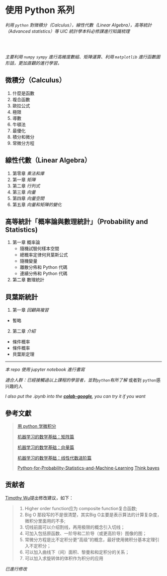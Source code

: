 # 使用 Python 系列



*利用 `python` 對微積分（Calculus），線性代數（Linear Algebra），高等統計（Advanced statistics）等 UIC 統計學本科必修課進行知識梳理*

<br>
<br>

*主要利用 `numpy` `sympy` 進行高維度數組、矩陣運算、利用 `matplotlib` 進行函數圖形話，更加直觀的進行學習。*



## 微積分（Calculus）



1. 什麼是函數
2. 複合函數
3. 歐拉公式
4. 極限
5. 導數
6. 牛頓法
7. 最優化
8. 積分和微分
8. 常微分方程

## 線性代數（Linear Algebra）

1. 第零章 *乘法和庫*
2. 第一章 *矩陣*
3. 第二章 *行列式*
4. 第三章 *向量*
5. 第四章 *向量空間*
6. 第五章 *向量和矩陣的變化*


 ## 高等統計「概率論與數理統計」（Probability and Statistics)

1. 第一章 概率論
    * 隨機試驗何樣本空間
    * 總概率定律何貝葉斯公式
    * 隨機變量
    * 離散分佈和 Python 代碼
    * 連續分佈和 Python 代碼
2. 第二章 數理統計

## 貝葉斯統計

1. 第一章 *回顧與複習*
  * 暫略
2. 第二章 *介紹*
  * 條件概率
  * 條件概率
  * 貝葉斯定理


---



*本 repo 使用 jupyter notebook 進行書寫* <br>

*適合人群：已經接觸過以上課程的學習者，並對`python`有所了解* 或者對 `python`感兴趣的人 <br>

*I also put the .ipynb into the <a href="https://drive.google.com/drive/folders/1b_RQ3w6QFYcjpYTY2ilsd8rXAFMZK4eV">**colab-google**</a>, you can try it if you want*




## 參考文獻

> <a href="https://ryancheunggit.gitbooks.io/calculus-with-python/content/01Functions.html"> 用 python 学微积分 </a>
>
> <a href="http://www.hahack.com/math/math-matrix/">机器学习的数学基础：矩阵篇</a>
>
> <a href="http://www.hahack.com/math/math-vector/">机器学习的数学基础：向量篇 </a>
>
> <a href="http://www.hahack.com/math/math-linear-algebra-graded/"> 机器学习的数学基础：线性代数进阶篇</a>
>
> <a href="https://github.com/unpingco/Python-for-Probability-Statistics-and-Machine-Learning"> Python-for-Probability-Statistics-and-Machine-Learning</a>
> <a href="https://greenteapress.com/wp/think-bayes/"> Think bayes </a>



## 贡献者

<a href= "http://dst.uic.edu.hk/cn/stat/staff/52-statistics-cn/859-dr-wu-jingjin-timothy"> Timothy Wu</a>提出修改建议，如下：

>    1. Higher order function应为 composite function复合函数; <br>
>    2. Big O 那段写的不是很清楚，其实Big O主要是表示算法的计算复杂度，微积分里面用的不多; <br>
>    3. 切线前面可以介绍割线，再用极限的概念引入切线；<br>
>    4. 可加入包括原函数、一阶导和二阶导（或更高阶导）图像的图；<br>
>    5. 常微分方程是比不定积分更“高级”的概念，最好使用微积分基本定理引入不定积分；<br>
>    6. 可以加入曲线下（间）面积、黎曼和和定积分的关系；<br>
>    7. 可以加入求旋转体的体积作为积分的应用<br>

*已進行修改*
